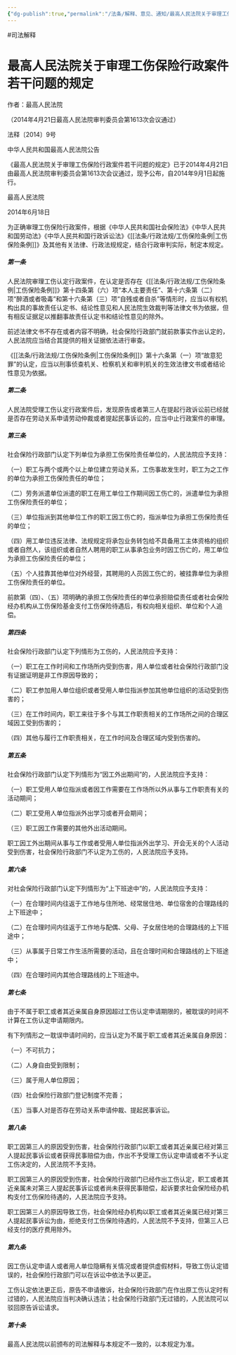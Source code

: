 ```yaml
---
{"dg-publish":true,"permalink":"/法条/解释、意见、通知/最高人民法院关于审理工伤保险行政案件若干问题的规定/","noteIcon":"","created":"2025-03-04T14:16:58.265+08:00"}
---
```


#司法解释
# 最高人民法院关于审理工伤保险行政案件若干问题的规定

作者：最高人民法院  

（2014年4月21日最高人民法院审判委员会第1613次会议通过）  

法释〔2014〕9号

中华人民共和国最高人民法院公告  
  
《最高人民法院关于审理工伤保险行政案件若干问题的规定》已于2014年4月21日由最高人民法院审判委员会第1613次会议通过，现予公布，自2014年9月1日起施行。  
  
最高人民法院  

2014年6月18日  

为正确审理工伤保险行政案件，根据《中华人民共和国社会保险法》《中华人民共和国劳动法》《中华人民共和国行政诉讼法》《[[法条/行政法规/工伤保险条例\|工伤保险条例]]》及其他有关法律、行政法规规定，结合行政审判实际，制定本规定。  
  
##### 第一条

人民法院审理工伤认定行政案件，在认定是否存在《[[法条/行政法规/工伤保险条例\|工伤保险条例]]》第十四条第（六）项“本人主要责任”、第十六条第（二）项“醉酒或者吸毒”和第十六条第（三）项“自残或者自杀”等情形时，应当以有权机构出具的事故责任认定书、结论性意见和人民法院生效裁判等法律文书为依据，但有相反证据足以推翻事故责任认定书和结论性意见的除外。  
  
前述法律文书不存在或者内容不明确，社会保险行政部门就前款事实作出认定的，人民法院应当结合其提供的相关证据依法进行审查。  
  
《[[法条/行政法规/工伤保险条例\|工伤保险条例]]》第十六条第（一）项“故意犯罪”的认定，应当以刑事侦查机关、检察机关和审判机关的生效法律文书或者结论性意见为依据。  
  
##### 第二条

人民法院受理工伤认定行政案件后，发现原告或者第三人在提起行政诉讼前已经就是否存在劳动关系申请劳动仲裁或者提起民事诉讼的，应当中止行政案件的审理。  
  
##### 第三条

社会保险行政部门认定下列单位为承担工伤保险责任单位的，人民法院应予支持：  
  
（一）职工与两个或两个以上单位建立劳动关系，工伤事故发生时，职工为之工作的单位为承担工伤保险责任的单位；  
  
（二）劳务派遣单位派遣的职工在用工单位工作期间因工伤亡的，派遣单位为承担工伤保险责任的单位；  
  
（三）单位指派到其他单位工作的职工因工伤亡的，指派单位为承担工伤保险责任的单位；  
  
（四）用工单位违反法律、法规规定将承包业务转包给不具备用工主体资格的组织或者自然人，该组织或者自然人聘用的职工从事承包业务时因工伤亡的，用工单位为承担工伤保险责任的单位；  
  
（五）个人挂靠其他单位对外经营，其聘用的人员因工伤亡的，被挂靠单位为承担工伤保险责任的单位。  
  
前款第（四）、（五）项明确的承担工伤保险责任的单位承担赔偿责任或者社会保险经办机构从工伤保险基金支付工伤保险待遇后，有权向相关组织、单位和个人追偿。  
  
##### 第四条

社会保险行政部门认定下列情形为工伤的，人民法院应予支持：  
  
（一）职工在工作时间和工作场所内受到伤害，用人单位或者社会保险行政部门没有证据证明是非工作原因导致的；  
  
（二）职工参加用人单位组织或者受用人单位指派参加其他单位组织的活动受到伤害的；  
  
（三）在工作时间内，职工来往于多个与其工作职责相关的工作场所之间的合理区域因工受到伤害的；  
  
（四）其他与履行工作职责相关，在工作时间及合理区域内受到伤害的。  
  
##### 第五条

社会保险行政部门认定下列情形为“因工外出期间”的，人民法院应予支持：  
  
（一）职工受用人单位指派或者因工作需要在工作场所以外从事与工作职责有关的活动期间；  
  
（二）职工受用人单位指派外出学习或者开会期间；  
  
（三）职工因工作需要的其他外出活动期间。  
  
职工因工外出期间从事与工作或者受用人单位指派外出学习、开会无关的个人活动受到伤害，社会保险行政部门不认定为工伤的，人民法院应予支持。  
  
##### 第六条

对社会保险行政部门认定下列情形为“上下班途中”的，人民法院应予支持：  
  
（一）在合理时间内往返于工作地与住所地、经常居住地、单位宿舍的合理路线的上下班途中；  
  
（二）在合理时间内往返于工作地与配偶、父母、子女居住地的合理路线的上下班途中；  
  
（三）从事属于日常工作生活所需要的活动，且在合理时间和合理路线的上下班途中；  
  
（四）在合理时间内其他合理路线的上下班途中。  
  
##### 第七条

由于不属于职工或者其近亲属自身原因超过工伤认定申请期限的，被耽误的时间不计算在工伤认定申请期限内。  
  
有下列情形之一耽误申请时间的，应当认定为不属于职工或者其近亲属自身原因：  
  
（一）不可抗力；  
  
（二）人身自由受到限制；  
  
（三）属于用人单位原因；  
  
（四）社会保险行政部门登记制度不完善；  
  
（五）当事人对是否存在劳动关系申请仲裁、提起民事诉讼。  
  
##### 第八条

职工因第三人的原因受到伤害，社会保险行政部门以职工或者其近亲属已经对第三人提起民事诉讼或者获得民事赔偿为由，作出不予受理工伤认定申请或者不予认定工伤决定的，人民法院不予支持。  
  
职工因第三人的原因受到伤害，社会保险行政部门已经作出工伤认定，职工或者其近亲属未对第三人提起民事诉讼或者尚未获得民事赔偿，起诉要求社会保险经办机构支付工伤保险待遇的，人民法院应予支持。  
  
职工因第三人的原因导致工伤，社会保险经办机构以职工或者其近亲属已经对第三人提起民事诉讼为由，拒绝支付工伤保险待遇的，人民法院不予支持，但第三人已经支付的医疗费用除外。  
  
##### 第九条

因工伤认定申请人或者用人单位隐瞒有关情况或者提供虚假材料，导致工伤认定错误的，社会保险行政部门可以在诉讼中依法予以更正。  
  
工伤认定依法更正后，原告不申请撤诉，社会保险行政部门在作出原工伤认定时有过错的，人民法院应当判决确认违法；社会保险行政部门无过错的，人民法院可以驳回原告诉讼请求。  
  
##### 第十条

最高人民法院以前颁布的司法解释与本规定不一致的，以本规定为准。